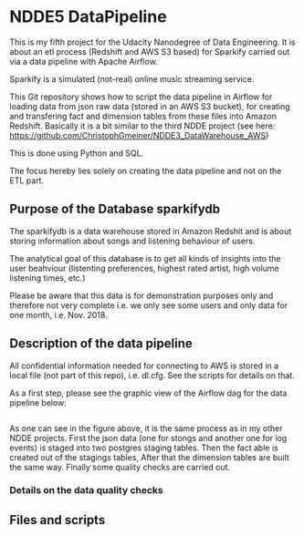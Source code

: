 # NDDE5 DataPipeline

This is my fifth project for the Udacity Nanodegree of Data Engineering. It is about an etl process (Redshift and AWS S3 based) for Sparkify carried out via a data pipeline with Apache Airflow.

Sparkify is a simulated (not-real) online music streaming service.

This Git repository shows how to script the data pipeline in Airflow for loading data from json raw data (stored in an AWS S3 bucket), for creating and transfering fact and dimension tables from these files into Amazon Redshift. Basically it is a bit similar to the third NDDE project (see here: https://github.com/ChristophGmeiner/NDDE3_DataWarehouse_AWS)

This is done using Python and SQL.

The focus hereby lies solely on creating the data pipeline and not on the ETL part.

## Purpose of the Database sparkifydb

The sparkifydb is a data warehouse stored in Amazon Redshit and is about storing information about songs and listening behaviour of users.

The analytical goal of this database is to get all kinds of insights into the user beahviour (listenting preferences, highest rated artist, high volume listening times, etc.)

Please be aware that this data is for demonstration purposes only and therefore not very complete i.e. we only see some users and only data for one month, i.e. Nov. 2018.

## Description of the data pipeline

All confidential information needed for connecting to AWS is stored in a local file (not part of this repo), i.e. dl.cfg. See the scripts for details on that.

As a first step, please see the graphic view of the Airflow dag for the data pipeline below:

<img NDDE5_Figure01.png>

As one can see in the figure above, it is the same process as in my other NDDE projects. First the json data (one for stongs and another one for log events) is staged into two postgres staging tables. Then the fact able is created out of the stagings tables, After that the dimension tables are built the same way. Finally some quality checks are carried out.

### Details on the data quality checks

## Files and scripts
